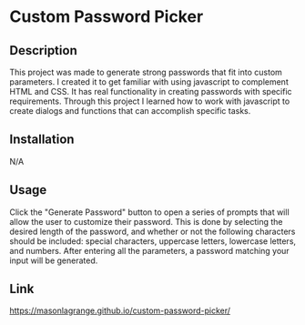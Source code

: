 # Custom Password Picker

## Description

This project was made to generate strong passwords that fit into custom parameters. I created it to get familiar with using javascript to complement HTML and CSS. It has real functionality in creating passwords with specific requirements. Through this project I learned how to work with javascript to create dialogs and functions that can accomplish specific tasks.

## Installation

N/A

## Usage

Click the "Generate Password" button to open a series of prompts that will allow the user to customize their password. This is done by selecting the desired length of the password, and whether or not the following characters should be included: special characters, uppercase letters, lowercase letters, and numbers. After entering all the parameters, a password matching your input will be generated.

## Link

https://masonlagrange.github.io/custom-password-picker/ 
